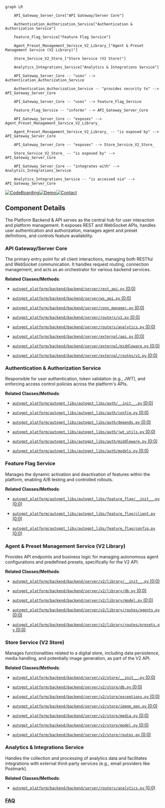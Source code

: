 ```mermaid

graph LR

    API_Gateway_Server_Core["API Gateway/Server Core"]

    Authentication_Authorization_Service["Authentication & Authorization Service"]

    Feature_Flag_Service["Feature Flag Service"]

    Agent_Preset_Management_Service_V2_Library_["Agent & Preset Management Service (V2 Library)"]

    Store_Service_V2_Store_["Store Service (V2 Store)"]

    Analytics_Integrations_Service["Analytics & Integrations Service"]

    API_Gateway_Server_Core -- "uses" --> Authentication_Authorization_Service

    Authentication_Authorization_Service -- "provides security to" --> API_Gateway_Server_Core

    API_Gateway_Server_Core -- "uses" --> Feature_Flag_Service

    Feature_Flag_Service -- "informs" --> API_Gateway_Server_Core

    API_Gateway_Server_Core -- "exposes" --> Agent_Preset_Management_Service_V2_Library_

    Agent_Preset_Management_Service_V2_Library_ -- "is exposed by" --> API_Gateway_Server_Core

    API_Gateway_Server_Core -- "exposes" --> Store_Service_V2_Store_

    Store_Service_V2_Store_ -- "is exposed by" --> API_Gateway_Server_Core

    API_Gateway_Server_Core -- "integrates with" --> Analytics_Integrations_Service

    Analytics_Integrations_Service -- "is accessed via" --> API_Gateway_Server_Core

```

[![CodeBoarding](https://img.shields.io/badge/Generated%20by-CodeBoarding-9cf?style=flat-square)](https://github.com/CodeBoarding/GeneratedOnBoardings)[![Demo](https://img.shields.io/badge/Try%20our-Demo-blue?style=flat-square)](https://www.codeboarding.org/demo)[![Contact](https://img.shields.io/badge/Contact%20us%20-%20contact@codeboarding.org-lightgrey?style=flat-square)](mailto:contact@codeboarding.org)



## Component Details



The Platform Backend & API serves as the central hub for user interaction and platform management. It exposes REST and WebSocket APIs, handles user authentication and authorization, manages agent and preset definitions, and controls feature availability.



### API Gateway/Server Core

The primary entry point for all client interactions, managing both RESTful and WebSocket communication. It handles request routing, connection management, and acts as an orchestrator for various backend services.





**Related Classes/Methods**:



- <a href="https://github.com/Significant-Gravitas/AutoGPT/blob/master/autogpt_platform/backend/backend/server/rest_api.py#L0-L0" target="_blank" rel="noopener noreferrer">`autogpt_platform/backend/backend/server/rest_api.py` (0:0)</a>

- <a href="https://github.com/Significant-Gravitas/AutoGPT/blob/master/autogpt_platform/backend/backend/server/ws_api.py#L0-L0" target="_blank" rel="noopener noreferrer">`autogpt_platform/backend/backend/server/ws_api.py` (0:0)</a>

- <a href="https://github.com/Significant-Gravitas/AutoGPT/blob/master/autogpt_platform/backend/backend/server/conn_manager.py#L0-L0" target="_blank" rel="noopener noreferrer">`autogpt_platform/backend/backend/server/conn_manager.py` (0:0)</a>

- <a href="https://github.com/Significant-Gravitas/AutoGPT/blob/master/autogpt_platform/backend/backend/server/routers/v1.py#L0-L0" target="_blank" rel="noopener noreferrer">`autogpt_platform/backend/backend/server/routers/v1.py` (0:0)</a>

- <a href="https://github.com/Significant-Gravitas/AutoGPT/blob/master/autogpt_platform/backend/backend/server/routers/analytics.py#L0-L0" target="_blank" rel="noopener noreferrer">`autogpt_platform/backend/backend/server/routers/analytics.py` (0:0)</a>

- <a href="https://github.com/Significant-Gravitas/AutoGPT/blob/master/autogpt_platform/backend/backend/server/external/api.py#L0-L0" target="_blank" rel="noopener noreferrer">`autogpt_platform/backend/backend/server/external/api.py` (0:0)</a>

- <a href="https://github.com/Significant-Gravitas/AutoGPT/blob/master/autogpt_platform/backend/backend/server/external/middleware.py#L0-L0" target="_blank" rel="noopener noreferrer">`autogpt_platform/backend/backend/server/external/middleware.py` (0:0)</a>

- <a href="https://github.com/Significant-Gravitas/AutoGPT/blob/master/autogpt_platform/backend/backend/server/external/routes/v1.py#L0-L0" target="_blank" rel="noopener noreferrer">`autogpt_platform/backend/backend/server/external/routes/v1.py` (0:0)</a>





### Authentication & Authorization Service

Responsible for user authentication, token validation (e.g., JWT), and enforcing access control policies across the platform's APIs.





**Related Classes/Methods**:



- <a href="https://github.com/Significant-Gravitas/AutoGPT/blob/master/autogpt_platform/autogpt_libs/autogpt_libs/auth/__init__.py#L0-L0" target="_blank" rel="noopener noreferrer">`autogpt_platform/autogpt_libs/autogpt_libs/auth/__init__.py` (0:0)</a>

- <a href="https://github.com/Significant-Gravitas/AutoGPT/blob/master/autogpt_platform/autogpt_libs/autogpt_libs/auth/config.py#L0-L0" target="_blank" rel="noopener noreferrer">`autogpt_platform/autogpt_libs/autogpt_libs/auth/config.py` (0:0)</a>

- <a href="https://github.com/Significant-Gravitas/AutoGPT/blob/master/autogpt_platform/autogpt_libs/autogpt_libs/auth/depends.py#L0-L0" target="_blank" rel="noopener noreferrer">`autogpt_platform/autogpt_libs/autogpt_libs/auth/depends.py` (0:0)</a>

- <a href="https://github.com/Significant-Gravitas/AutoGPT/blob/master/autogpt_platform/autogpt_libs/autogpt_libs/auth/jwt_utils.py#L0-L0" target="_blank" rel="noopener noreferrer">`autogpt_platform/autogpt_libs/autogpt_libs/auth/jwt_utils.py` (0:0)</a>

- <a href="https://github.com/Significant-Gravitas/AutoGPT/blob/master/autogpt_platform/autogpt_libs/autogpt_libs/auth/middleware.py#L0-L0" target="_blank" rel="noopener noreferrer">`autogpt_platform/autogpt_libs/autogpt_libs/auth/middleware.py` (0:0)</a>

- <a href="https://github.com/Significant-Gravitas/AutoGPT/blob/master/autogpt_platform/autogpt_libs/autogpt_libs/auth/models.py#L0-L0" target="_blank" rel="noopener noreferrer">`autogpt_platform/autogpt_libs/autogpt_libs/auth/models.py` (0:0)</a>





### Feature Flag Service

Manages the dynamic activation and deactivation of features within the platform, enabling A/B testing and controlled rollouts.





**Related Classes/Methods**:



- <a href="https://github.com/Significant-Gravitas/AutoGPT/blob/master/autogpt_platform/autogpt_libs/autogpt_libs/feature_flag/__init__.py#L0-L0" target="_blank" rel="noopener noreferrer">`autogpt_platform/autogpt_libs/autogpt_libs/feature_flag/__init__.py` (0:0)</a>

- <a href="https://github.com/Significant-Gravitas/AutoGPT/blob/master/autogpt_platform/autogpt_libs/autogpt_libs/feature_flag/client.py#L0-L0" target="_blank" rel="noopener noreferrer">`autogpt_platform/autogpt_libs/autogpt_libs/feature_flag/client.py` (0:0)</a>

- <a href="https://github.com/Significant-Gravitas/AutoGPT/blob/master/autogpt_platform/autogpt_libs/autogpt_libs/feature_flag/config.py#L0-L0" target="_blank" rel="noopener noreferrer">`autogpt_platform/autogpt_libs/autogpt_libs/feature_flag/config.py` (0:0)</a>





### Agent & Preset Management Service (V2 Library)

Provides API endpoints and business logic for managing autonomous agent configurations and predefined presets, specifically for the V2 API.





**Related Classes/Methods**:



- <a href="https://github.com/Significant-Gravitas/AutoGPT/blob/master/autogpt_platform/backend/backend/server/v2/library/__init__.py#L0-L0" target="_blank" rel="noopener noreferrer">`autogpt_platform/backend/backend/server/v2/library/__init__.py` (0:0)</a>

- <a href="https://github.com/Significant-Gravitas/AutoGPT/blob/master/autogpt_platform/backend/backend/server/v2/library/db.py#L0-L0" target="_blank" rel="noopener noreferrer">`autogpt_platform/backend/backend/server/v2/library/db.py` (0:0)</a>

- <a href="https://github.com/Significant-Gravitas/AutoGPT/blob/master/autogpt_platform/backend/backend/server/v2/library/model.py#L0-L0" target="_blank" rel="noopener noreferrer">`autogpt_platform/backend/backend/server/v2/library/model.py` (0:0)</a>

- <a href="https://github.com/Significant-Gravitas/AutoGPT/blob/master/autogpt_platform/backend/backend/server/v2/library/routes/agents.py#L0-L0" target="_blank" rel="noopener noreferrer">`autogpt_platform/backend/backend/server/v2/library/routes/agents.py` (0:0)</a>

- <a href="https://github.com/Significant-Gravitas/AutoGPT/blob/master/autogpt_platform/backend/backend/server/v2/library/routes/presets.py#L0-L0" target="_blank" rel="noopener noreferrer">`autogpt_platform/backend/backend/server/v2/library/routes/presets.py` (0:0)</a>





### Store Service (V2 Store)

Manages functionalities related to a digital store, including data persistence, media handling, and potentially image generation, as part of the V2 API.





**Related Classes/Methods**:



- <a href="https://github.com/Significant-Gravitas/AutoGPT/blob/master/autogpt_platform/backend/backend/server/v2/store/__init__.py#L0-L0" target="_blank" rel="noopener noreferrer">`autogpt_platform/backend/backend/server/v2/store/__init__.py` (0:0)</a>

- <a href="https://github.com/Significant-Gravitas/AutoGPT/blob/master/autogpt_platform/backend/backend/server/v2/store/db.py#L0-L0" target="_blank" rel="noopener noreferrer">`autogpt_platform/backend/backend/server/v2/store/db.py` (0:0)</a>

- <a href="https://github.com/Significant-Gravitas/AutoGPT/blob/master/autogpt_platform/backend/backend/server/v2/store/exceptions.py#L0-L0" target="_blank" rel="noopener noreferrer">`autogpt_platform/backend/backend/server/v2/store/exceptions.py` (0:0)</a>

- <a href="https://github.com/Significant-Gravitas/AutoGPT/blob/master/autogpt_platform/backend/backend/server/v2/store/image_gen.py#L0-L0" target="_blank" rel="noopener noreferrer">`autogpt_platform/backend/backend/server/v2/store/image_gen.py` (0:0)</a>

- <a href="https://github.com/Significant-Gravitas/AutoGPT/blob/master/autogpt_platform/backend/backend/server/v2/store/media.py#L0-L0" target="_blank" rel="noopener noreferrer">`autogpt_platform/backend/backend/server/v2/store/media.py` (0:0)</a>

- <a href="https://github.com/Significant-Gravitas/AutoGPT/blob/master/autogpt_platform/backend/backend/server/v2/store/model.py#L0-L0" target="_blank" rel="noopener noreferrer">`autogpt_platform/backend/backend/server/v2/store/model.py` (0:0)</a>

- <a href="https://github.com/Significant-Gravitas/AutoGPT/blob/master/autogpt_platform/backend/backend/server/v2/store/routes.py#L0-L0" target="_blank" rel="noopener noreferrer">`autogpt_platform/backend/backend/server/v2/store/routes.py` (0:0)</a>





### Analytics & Integrations Service

Handles the collection and processing of analytics data and facilitates integrations with external third-party services (e.g., email providers like Postmark).





**Related Classes/Methods**:



- <a href="https://github.com/Significant-Gravitas/AutoGPT/blob/master/autogpt_platform/backend/backend/server/routers/analytics.py#L0-L0" target="_blank" rel="noopener noreferrer">`autogpt_platform/backend/backend/server/routers/analytics.py` (0:0)</a>









### [FAQ](https://github.com/CodeBoarding/GeneratedOnBoardings/tree/main?tab=readme-ov-file#faq)